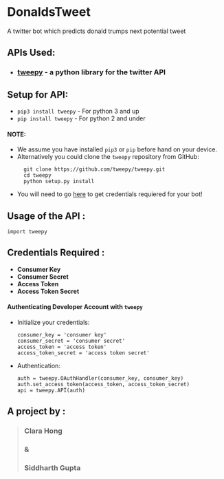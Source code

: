 # DonaldsTweet
A twitter bot which predicts donald trumps next potential tweet


## APIs Used:
 - ### [tweepy](https://github.com/tweepy/tweepy) - a python library for the twitter API
 
## Setup for API:
 - `pip3 install tweepy` - For python 3 and up
 - `pip install tweepy` - For python 2 and under
  #### NOTE: 
  - We assume you have installed `pip3` or `pip` before hand on your device.
  - Alternatively you could clone the `tweepy` repository from GitHub:
    ```
      git clone https;//github.com/tweepy/tweepy.git
      cd tweepy
      python setup.py install
    ```
   - You will need to go [here](apps.twitter.com) to get credentials requiered for your bot!
   
   
## Usage of the API :
    
   `import tweepy`
    
## Credentials Required :
  - __Consumer Key__
  - __Consumer Secret__
  - __Access Token__
  - __Access Token Secret__
  
  #### Authenticating Developer Account with `tweepy` 
 
 - Initialize your credentials:
    ```
    consumer_key = 'consumer key'
    consumer_secret = 'consumer secret'
    access_token = 'access token'
    access_token_secret = 'access token secret'
    ```
  - Authentication:
    ```
    auth = tweepy.OAuthHandler(consumer_key, consumer_key)
    auth.set_access_token(access_token, access_token_secret)
    api = tweepy.API(auth)
    ```


## A project by :
> ### Clara Hong
> ###     &
> ### Siddharth Gupta

